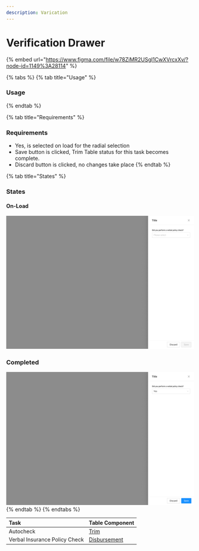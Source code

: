 ```yaml
---
description: Varication
---
```


# Verification Drawer

{% embed url="https://www.figma.com/file/w78ZiMR2USgl1CwXVrcxXv/?node-id=1149%3A28114" %}

{% tabs %}
{% tab title="Usage" %}
### Usage
{% endtab %}

{% tab title="Requirements" %}
### Requirements

* Yes, is selected on load for the radial selection
* Save button is clicked, Trim Table status for this task becomes complete.
* Discard button is clicked, no changes take place
{% endtab %}

{% tab title="States" %}
### States

#### On-Load

![](../../.gitbook/assets/side-drawer-verification-onload.png)

### Completed

![](../../.gitbook/assets/side-drawer-upload-verification-active.png)
{% endtab %}
{% endtabs %}





| Task | Table Component |
| :--- | :--- |
| Autocheck | [Trim](../../recipe/table-receipe/task-table-templates/trim.md) |
| Verbal Insurance Policy Check | [Disbursement](../../recipe/table-receipe/task-table-templates/disbursement.md) |

